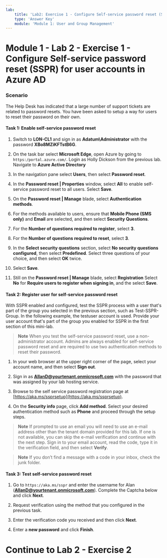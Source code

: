 ```yaml
---
lab:
    title: 'Lab2: Exercise 1 - Configure Self-service password reset (SSPR) for user accounts in Azure AD '
    type: 'Answer Key'
    module: 'Module 1: User and Group Management'
---
```


# Module 1 - Lab 2 - Exercise 1 - Configure Self-service password reset (SSPR) for user accounts in Azure AD


### Scenario

The Help Desk has indicated that a large number of support tickets are related to password resets. You have been asked to setup a way for users to reset their password on their own. 



#### Task 1: Enable self-service password reset

1.  Switch to **LON-CL1** and sign in as **Adatum\\Administrator** with the password **XBo8MZiKFTstB6G**.

2.  On the task bar select **Microsoft Edge**, open Azure by going to `https:/portal.azure.com/`.  Login as Holly Dickson from the previous lab. Navigate to **Azure Active Directory**
    

3.  In the navigation pane select **Users**, then select **Password reset**.

4.  In the **Password reset | Properties** window, select **All** to enable self-service password reset to all users. Select **Save**.

5.  On the **Password reset | Manage** blade, select **Authentication methods**.

6.  For the methods available to users, ensure that **Mobile Phone (SMS only)** and
    **Email** are selected, and then select **Security Questions**.

7.  For the **Number of questions required to register**, select **3**.

8.  For the **Number of questions required to reset**, select **3**.

9.  In the **Select security questions** section, select **No security questions configured**, then select **Predefined**. Select three questions of your choice, and then select **OK** twice.

10. Select **Save**.

11. Still on the **Password reset | Manage** blade, select **Registration** Select **No** for **Require users to register when signing in**, and the select **Save**.

#### Task 2: Register user for self-service password reset

With SSPR enabled and configured, test the SSPR process with a user that's part of the group you selected in the previous section, such as Test-SSPR-Group. In the following example, the testuser account is used. Provide your user account that's part of the group you enabled for SSPR in the first section of this mini-lab.

>**Note**
When you test the self-service password reset, use a non-administrator account. Admins are always enabled for self-service password reset and are required to use two authentication methods to reset their password.

1.   In your web browser at the upper right corner of the page, select your account name, and then select **Sign out**. 

2.  Sign in as **AllanD@yourtenant.onmicrosoft.com** with the password that was assigned by your lab hosting service.   

1. Browse to the self service password registration page at [https://aka.ms/ssprsetup](https://aka.ms/ssprsetup).

1. On the **Security info** page, click **Add method**. Select your desired authentication method such as **Phone** and proceed through the setup steps.

>**Note** 
If prompted to use an email you will need to use an e-mail address other than the tenant domain provided for this lab. If one is not available, you can skip the e-mail verification and continue with the next step. Sign in to your email account, read the code, type it in the verification field, and then select **Verify**. 
    
>**Note** 
If you don’t find a message with a code in your inbox, check the junk folder.

#### Task 3: Test self-service password reset

1. Go to `https://aka.ms/sspr` and enter the username for Alan (**AllanD@yourtenant.onmicrosoft.com**). Complete the Captcha below and click **Next**.

1. Request verification using the method that you configured in the previous task.

11. Enter the verification code you received and then click **Next**.

12. Enter a **new password** and click **Finish**.

# Continue to Lab 2 - Exercise 2
